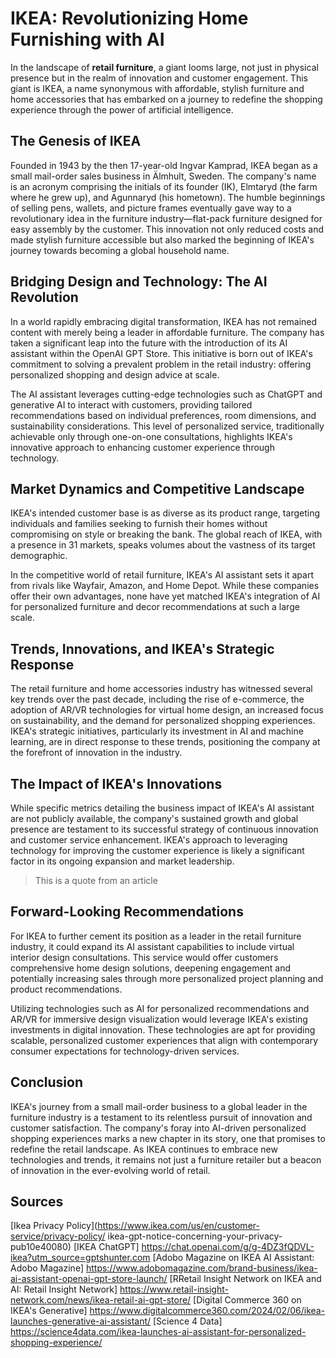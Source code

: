 # IKEA: Revolutionizing Home Furnishing with AI
 
In the landscape of **retail furniture**, a giant looms large, not just in physical presence but in the realm of innovation and customer engagement. This giant is IKEA, a name synonymous with affordable, stylish furniture and home accessories that has embarked on a journey to redefine the shopping experience through the power of artificial intelligence.

## The Genesis of IKEA
Founded in 1943 by the then 17-year-old Ingvar Kamprad, IKEA began as a small mail-order sales business in Älmhult, Sweden. The company's name is an acronym comprising the initials of its founder (IK), Elmtaryd (the farm where he grew up), and Agunnaryd (his hometown). The humble beginnings of selling pens, wallets, and picture frames eventually gave way to a revolutionary idea in the furniture industry—flat-pack furniture designed for easy assembly by the customer. This innovation not only reduced costs and made stylish furniture accessible but also marked the beginning of IKEA's journey towards becoming a global household name.

## Bridging Design and Technology: The AI Revolution
In a world rapidly embracing digital transformation, IKEA has not remained content with merely being a leader in affordable furniture. The company has taken a significant leap into the future with the introduction of its AI assistant within the OpenAI GPT Store. This initiative is born out of IKEA's commitment to solving a prevalent problem in the retail industry: offering personalized shopping and design advice at scale.

The AI assistant leverages cutting-edge technologies such as ChatGPT and generative AI to interact with customers, providing tailored recommendations based on individual preferences, room dimensions, and sustainability considerations. This level of personalized service, traditionally achievable only through one-on-one consultations, highlights IKEA's innovative approach to enhancing customer experience through technology.

## Market Dynamics and Competitive Landscape
IKEA's intended customer base is as diverse as its product range, targeting individuals and families seeking to furnish their homes without compromising on style or breaking the bank. The global reach of IKEA, with a presence in 31 markets, speaks volumes about the vastness of its target demographic.

In the competitive world of retail furniture, IKEA's AI assistant sets it apart from rivals like Wayfair, Amazon, and Home Depot. While these companies offer their own advantages, none have yet matched IKEA's integration of AI for personalized furniture and decor recommendations at such a large scale. 

## Trends, Innovations, and IKEA's Strategic Response
The retail furniture and home accessories industry has witnessed several key trends over the past decade, including the rise of e-commerce, the adoption of AR/VR technologies for virtual home design, an increased focus on sustainability, and the demand for personalized shopping experiences. IKEA's strategic initiatives, particularly its investment in AI and machine learning, are in direct response to these trends, positioning the company at the forefront of innovation in the industry.

## The Impact of IKEA's Innovations
While specific metrics detailing the business impact of IKEA's AI assistant are not publicly available, the company's sustained growth and global presence are testament to its successful strategy of continuous innovation and customer service enhancement. IKEA's approach to leveraging technology for improving the customer experience is likely a significant factor in its ongoing expansion and market leadership.

> This is a quote from an article

## Forward-Looking Recommendations
For IKEA to further cement its position as a leader in the retail furniture industry, it could expand its AI assistant capabilities to include virtual interior design consultations. This service would offer customers comprehensive home design solutions, deepening engagement and potentially increasing sales through more personalized project planning and product recommendations.

Utilizing technologies such as AI for personalized recommendations and AR/VR for immersive design visualization would leverage IKEA's existing investments in digital innovation. These technologies are apt for providing scalable, personalized customer experiences that align with contemporary consumer expectations for technology-driven services.

## Conclusion
IKEA's journey from a small mail-order business to a global leader in the furniture industry is a testament to its relentless pursuit of innovation and customer satisfaction. The company's foray into AI-driven personalized shopping experiences marks a new chapter in its story, one that promises to redefine the retail landscape. As IKEA continues to embrace new technologies and trends, it remains not just a furniture retailer but a beacon of innovation in the ever-evolving world of retail.

## Sources
[Ikea Privacy Policy](https://www.ikea.com/us/en/customer-service/privacy-policy/ ikea-gpt-notice-concerning-your-privacy-pub10e40080)
[IKEA ChatGPT] https://chat.openai.com/g/g-4DZ3fQDVL-ikea?utm_source=gptshunter.com
[Adobo Magazine on IKEA AI Assistant: Adobo Magazine] https://www.adobomagazine.com/brand-business/ikea-ai-assistant-openai-gpt-store-launch/
[RRetail Insight Network on IKEA and AI: Retail Insight Network] https://www.retail-insight-network.com/news/ikea-retail-ai-gpt-store/
[Digital Commerce 360 on IKEA's Generative] https://www.digitalcommerce360.com/2024/02/06/ikea-launches-generative-ai-assistant/
[Science 4 Data] https://science4data.com/ikea-launches-ai-assistant-for-personalized-shopping-experience/